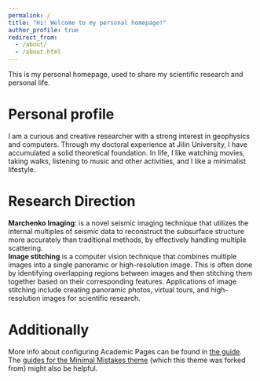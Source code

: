 ```yaml
---
permalink: /
title: "Hi! Welcome to my personal homepage!"
author_profile: true
redirect_from: 
  - /about/
  - /about.html
---
```


This is my personal homepage, used to share my scientific research and personal life.  


Personal profile
======
I am a curious and creative researcher with a strong interest in geophysics and computers. Through my doctoral experience at Jilin University, I have accumulated a solid theoretical foundation.
In life, I like watching movies, taking walks, listening to music and other activities, and I like a minimalist lifestyle.  

Research Direction
======
**Marchenko Imaging**: is a novel seismic imaging technique that utilizes the internal multiples of seismic data to reconstruct the subsurface structure more accurately than traditional methods, by effectively handling multiple scattering.
<br>
**Image stitching** is a computer vision technique that combines multiple images into a single panoramic or high-resolution image. This is often done by identifying overlapping regions between images and then stitching them together based on their corresponding features. Applications of image stitching include creating panoramic photos, virtual tours, and high-resolution images for scientific research.  

Additionally
======
More info about configuring Academic Pages can be found in [the guide](https://academicpages.github.io/markdown/). The [guides for the Minimal Mistakes theme](https://mmistakes.github.io/minimal-mistakes/docs/configuration/) (which this theme was forked from) might also be helpful.
